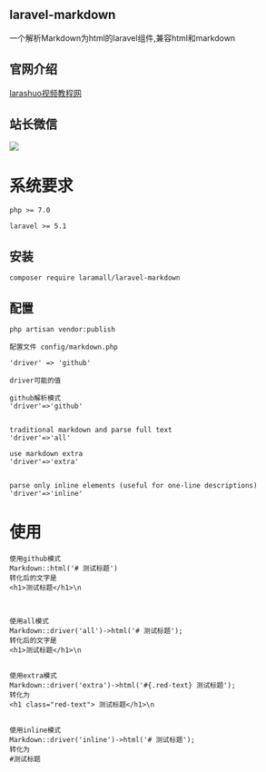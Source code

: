 ## laravel-markdown

一个解析Markdown为html的laravel组件,兼容html和markdown

## 官网介绍

<a href="https://larashuo.com">larashuo视频教程网</a>

## 站长微信

<img src="https://larashuo.com/front/laracasts/images/larashuo-kf.png">

# 系统要求

````
php >= 7.0

laravel >= 5.1

````

## 安装
````
composer require laramall/laravel-markdown

````

## 配置

````
php artisan vendor:publish

配置文件 config/markdown.php

'driver' => 'github'

driver可能的值

github解析模式
'driver'=>'github'


traditional markdown and parse full text
'driver'=>'all'
 
use markdown extra
'driver'=>'extra'


parse only inline elements (useful for one-line descriptions)
'driver'=>'inline'

````


# 使用

````
使用github模式
Markdown::html('# 测试标题')
转化后的文字是
<h1>测试标题</h1>\n



使用all模式
Markdown::driver('all')->html('# 测试标题');
转化后的文字是
<h1>测试标题</h1>\n


使用extra模式
Markdown::driver('extra')->html('#{.red-text} 测试标题');
转化为
<h1 class="red-text"> 测试标题</h1>\n


使用inline模式
Markdown::driver('inline')->html('# 测试标题');
转化为
#测试标题

````
